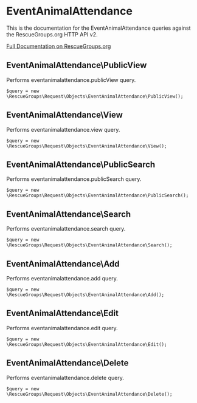 # EventAnimalAttendance

This is the documentation for the EventAnimalAttendance queries against the RescueGroups.org HTTP API v2.

[Full Documentation on RescueGroups.org](https://userguide.rescuegroups.org/display/APIDG/Object+definitions#Objectdefinitions-eventanimalattendance)

## EventAnimalAttendance\PublicView

Performs eventanimalattendance.publicView query.

    $query = new \RescueGroups\Request\Objects\EventAnimalAttendance\PublicView();


## EventAnimalAttendance\View

Performs eventanimalattendance.view query.

    $query = new \RescueGroups\Request\Objects\EventAnimalAttendance\View();


## EventAnimalAttendance\PublicSearch

Performs eventanimalattendance.publicSearch query.

    $query = new \RescueGroups\Request\Objects\EventAnimalAttendance\PublicSearch();


## EventAnimalAttendance\Search

Performs eventanimalattendance.search query.

    $query = new \RescueGroups\Request\Objects\EventAnimalAttendance\Search();


## EventAnimalAttendance\Add

Performs eventanimalattendance.add query.

    $query = new \RescueGroups\Request\Objects\EventAnimalAttendance\Add();


## EventAnimalAttendance\Edit

Performs eventanimalattendance.edit query.

    $query = new \RescueGroups\Request\Objects\EventAnimalAttendance\Edit();


## EventAnimalAttendance\Delete

Performs eventanimalattendance.delete query.

    $query = new \RescueGroups\Request\Objects\EventAnimalAttendance\Delete();



